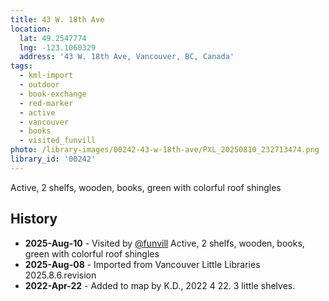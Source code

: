 ```yaml
---
title: 43 W. 18th Ave
location:
  lat: 49.2547774
  lng: -123.1060329
  address: '43 W. 18th Ave, Vancouver, BC, Canada'
tags:
  - kml-import
  - outdoor
  - book-exchange
  - red-marker
  - active
  - vancouver
  - books
  - visited_funvill
photo: /library-images/00242-43-w-18th-ave/PXL_20250810_232713474.png
library_id: '00242'
---
```


Active, 2 shelfs, wooden, books, green with colorful roof shingles

## History

- **2025-Aug-10** - Visited by [@funvill](https://blog.abluestar.com) Active, 2 shelfs, wooden, books, green with colorful roof shingles
- **2025-Aug-08** - Imported from Vancouver Little Libraries 2025.8.6.revision
- **2022-Apr-22** - Added to map by K.D., 2022 4 22. 3 little shelves.